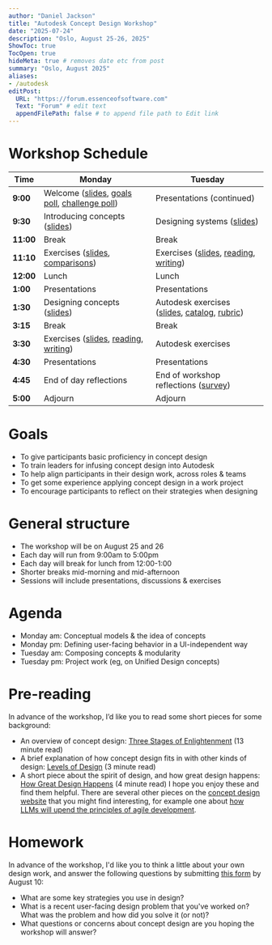 ```yaml
---
author: "Daniel Jackson"
title: "Autodesk Concept Design Workshop"
date: "2025-07-24"
description: "Oslo, August 25-26, 2025"
ShowToc: true
TocOpen: true
hideMeta: true # removes date etc from post
summary: "Oslo, August 2025"
aliases:
- /autodesk
editPost:
  URL: "https://forum.essenceofsoftware.com"
  Text: "Forum" # edit text
  appendFilePath: false # to append file path to Edit link
---
```


# Workshop Schedule

| **Time**  | **Monday**           | **Tuesday**            |
| --------- | -------------------- | ---------------------- |
| **9:00**  | Welcome ([slides](./pdfs/0-welcome.pdf), [goals poll](https://app.sli.do/event/pthNHf2MubcWG1k7wBA9EW), [challenge poll](https://app.sli.do/event/oYMHw6m4MbyZ4LBsTwCcwK))     | Presentations (continued)  |
| **9:30**  | Introducing concepts ([slides](./pdfs/1-introducing-concepts.pdf)) | Designing systems ([slides](./pdfs/5-designing-systems.pdf)) |
| **11:00** | Break | Break |
| **11:10** | Exercises ([slides](./pdfs/2-comparisons-exercises.pdf), [comparisons](../../exercises/concept-comparison)) | Exercises ([slides](./pdfs/6-systems-exercises.pdf), [reading](../../exercises/system-reading), [writing](../../exercises/system-writing)) |
| **12:00** | Lunch                | Lunch                  |
| **1:00**  | Presentations | Presentations |
| **1:30**  | Designing concepts ([slides](./pdfs/3-designing-concepts.pdf))  | Autodesk exercises ([slides](./pdfs/7-autodesk-exercises.pdf), [catalog](https://wiki.autodesk.com/display/AECCC/Concept+Catalog), [rubric](../../exercises/concept-rubric))|
| **3:15**  | Break                | Break                  |
| **3:30**  | Exercises ([slides](./pdfs/4-concept-exercises.pdf), [reading](../../exercises/concept-reading), [writing](../../exercises/concept-writing))    | Autodesk exercises  |
| **4:30**  | Presentations        | Presentations |
| **4:45**  | End of day reflections             | End of workshop reflections ([survey](https://docs.google.com/forms/d/e/1FAIpQLSdIng22bkVhoWBT6Udjk5auecnPseD9hmxbrLaK-j-5Bu8nLA/viewform?usp=sharing&ouid=116819486940564679399))             |
| **5:00**  | Adjourn  | Adjourn                |

# Goals
- To give participants basic proficiency in concept design
- To train leaders for infusing concept design into Autodesk
- To help align participants in their design work, across roles & teams
- To get some experience applying concept design in a work project
- To encourage participants to reflect on their strategies when designing

# General structure
- The workshop will be on August 25 and 26
- Each day will run from 9:00am to 5:00pm
- Each day will break for lunch from 12:00-1:00
- Shorter breaks mid-morning and mid-afternoon
- Sessions will include presentations, discussions & exercises

# Agenda
- Monday am: Conceptual models & the idea of concepts
- Monday pm: Defining user-facing behavior in a UI-independent way
- Tuesday am: Composing concepts & modularity
- Tuesday pm: Project work (eg, on Unified Design concepts)

# Pre-reading
In advance of the workshop, I’d like you to read some short pieces for some background:
- An overview of concept design: [Three Stages of Enlightenment](https://essenceofsoftware.com/posts/three-stages/) (13 minute read)
- A brief explanation of how concept design fits in with other kinds of design: [Levels of Design](https://essenceofsoftware.com/tutorials/design-general/levels-of-design/) (3 minute read)
- A short piece about the spirit of design, and how great design happens: [How Great Design Happens](https://essenceofsoftware.com/tutorials/design-general/great-design/) (4 minute read)
I hope you enjoy these and find them helpful. There are several other pieces on the [concept design website](https://essenceofsoftware.com/) that you might find interesting, for example one about [how LLMs will upend the principles of agile development](https://essenceofsoftware.com/posts/end-of-agile/).

# Homework
In advance of the workshop, I'd like you to think a little about your own design work, and answer the following questions by submitting [this form](https://forms.gle/TBcTHzg4wMRdvpxY7) by August 10:
- What are some key strategies you use in design?
- What is a recent user-facing design problem that you've worked on? What was the problem and how did you solve it (or not)?
- What questions or concerns about concept design are you hoping the workshop will answer?
